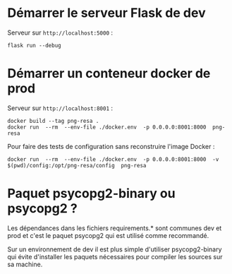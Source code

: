 # Démarrer le serveur Flask de dev

Serveur sur `http://localhost:5000` :

```
flask run --debug
```

# Démarrer un conteneur docker de prod

Serveur sur `http://localhost:8001` :

```shell
docker build --tag png-resa .
docker run  --rm  --env-file ./docker.env  -p 0.0.0.0:8001:8000  png-resa  
```

Pour faire des tests de configuration sans reconstruire l'image Docker :

```shell
docker run  --rm  --env-file ./docker.env  -p 0.0.0.0:8001:8000  -v $(pwd)/config:/opt/png-resa/config  png-resa
```

# Paquet psycopg2-binary ou psycopg2 ?

Les dépendances dans les fichiers requirements.* sont communes dev et prod et c'est le paquet psycopg2 qui est utilisé
comme recommandé.

Sur un environnement de dev il est plus simple d'utiliser psycopg2-binary qui évite d'installer les paquets nécessaires
pour compiler les sources sur sa machine.
